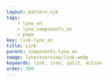 ```yaml
---
layout: pattern.njk
tags: 
    - lyne_en
    - lyne_components_en
    - page
key: link-lyne_en
title: Link
parent: components-lyne_en
image: lyne/overview/link.webp
keywords: link, icon, split, action
order: 350
---
```

